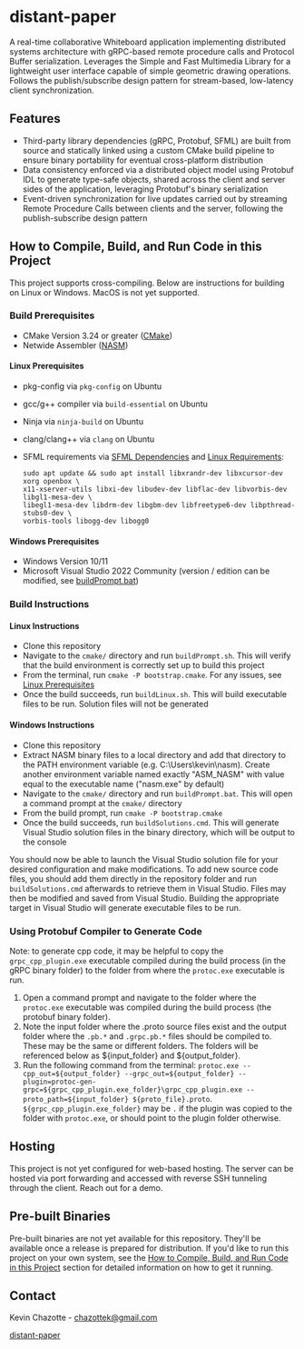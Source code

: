 # distant-paper

A real-time collaborative Whiteboard application implementing distributed systems architecture with gRPC-based remote procedure calls and Protocol Buffer serialization. Leverages the Simple and Fast Multimedia Library for a lightweight user interface capable of simple geometric drawing operations. Follows the publish/subscribe design pattern for stream-based, low-latency client synchronization.

## Features

* Third-party library dependencies (gRPC, Protobuf, SFML) are built from source and statically linked using a custom CMake build pipeline to ensure binary portability for eventual cross-platform distribution
* Data consistency enforced via a distributed object model using Protobuf IDL to generate type-safe objects, shared across the client and server sides of the application, leveraging Protobuf's binary serialization
* Event-driven synchronization for live updates carried out by streaming Remote Procedure Calls between clients and the server, following the publish-subscribe design pattern

## How to Compile, Build, and Run Code in this Project

This project supports cross-compiling. Below are instructions for building on Linux or Windows. MacOS is not yet supported.

### Build Prerequisites

* CMake Version 3.24 or greater ([CMake](https://cmake.org/download/))
* Netwide Assembler ([NASM](https://www.nasm.us/))

#### Linux Prerequisites

* pkg-config via `pkg-config` on Ubuntu
* gcc/g++ compiler via `build-essential` on Ubuntu
* Ninja via `ninja-build` on Ubuntu
* clang/clang++ via `clang` on Ubuntu 
* SFML requirements via [SFML Dependencies](https://www.sfml-dev.org/tutorials/3.0/getting-started/build-from-source/#installing-dependencies) and [Linux Requirements](https://www.sfml-dev.org/tutorials/3.0/getting-started/cmake/#requirements):

      sudo apt update && sudo apt install libxrandr-dev libxcursor-dev xorg openbox \
      x11-xserver-utils libxi-dev libudev-dev libflac-dev libvorbis-dev libgl1-mesa-dev \
      libegl1-mesa-dev libdrm-dev libgbm-dev libfreetype6-dev libpthread-stubs0-dev \
      vorbis-tools libogg-dev libogg0

#### Windows Prerequisites

* Windows Version 10/11
* Microsoft Visual Studio 2022 Community (version / edition can be modified, see [buildPrompt.bat](./cmake/buildPrompt.bat))

### Build Instructions

#### Linux Instructions

* Clone this repository
* Navigate to the `cmake/` directory and run `buildPrompt.sh`. This will verify that the build environment is correctly set up to build this project
* From the terminal, run `cmake -P bootstrap.cmake`. For any issues, see [Linux Prerequisites](#linux-prerequisites)
* Once the build succeeds, run `buildLinux.sh`. This will build executable files to be run. Solution files will not be generated

#### Windows Instructions

* Clone this repository
* Extract NASM binary files to a local directory and add that directory to the PATH environment variable (e.g. C:\Users\kevin\nasm). Create another environment variable named exactly "ASM_NASM" with value equal to the executable name ("nasm.exe" by default)
* Navigate to the `cmake/` directory and run `buildPrompt.bat`. This will open a command prompt at the `cmake/` directory
* From the build prompt, run `cmake -P bootstrap.cmake`
* Once the build succeeds, run `buildSolutions.cmd`. This will generate Visual Studio solution files in the binary directory, which will be output to the console

You should now be able to launch the Visual Studio solution file for your desired configuration and make modifications. To add new source code files, you should add them directly in the repository folder and run `buildSolutions.cmd` afterwards to retrieve them in Visual Studio. Files may then be modified and saved from Visual Studio. Building the appropriate target in Visual Studio will generate executable files to be run.

### Using Protobuf Compiler to Generate Code

Note: to generate cpp code, it may be helpful to copy the `grpc_cpp_plugin.exe` executable compiled during the build process (in the gRPC binary folder) to the folder from where the `protoc.exe` executable is run.

1) Open a command prompt and navigate to the folder where the `protoc.exe` executable was compiled during the build process (the protobuf binary folder).
2) Note the input folder where the .proto source files exist and the output folder where the `.pb.*` and `.grpc.pb.*` files should be compiled to. These may be the same or different folders. The folders will be referenced below as ${input_folder} and ${output_folder}.
3) Run the following command from the terminal: `protoc.exe --cpp_out=${output_folder} --grpc_out=${output_folder} --plugin=protoc-gen-grpc=${grpc_cpp_plugin.exe_folder}\grpc_cpp_plugin.exe --proto_path=${input_folder} ${proto_file}.proto`. `${grpc_cpp_plugin.exe_folder}` may be `.` if the plugin was copied to the folder with `protoc.exe`, or should point to the plugin folder otherwise.

## Hosting

This project is not yet configured for web-based hosting. The server can be hosted via port forwarding and accessed with reverse SSH tunneling through the client. Reach out for a demo.

## Pre-built Binaries

Pre-built binaries are not yet available for this repository. They'll be available once a release is prepared for distribution. If you'd like to run this project on your own system, see the [How to Compile, Build, and Run Code in this Project](#how-to-compile-build-and-run-code-in-this-project) section for detailed information on how to get it running.

## Contact

Kevin Chazotte - chazottek@gmail.com

[distant-paper](https://github.com/kevinchazotte/distant-paper)

